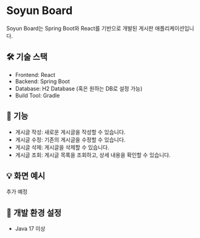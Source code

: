 # Soyun Board
Soyun Board는 Spring Boot와 React를 기반으로 개발된 게시판 애플리케이션입니다. 
     
## 🛠 기술 스택 
* Frontend: React  
* Backend: Spring Boot
* Database: H2 Database (혹은 원하는 DB로 설정 가능) 
* Build Tool: Gradle
    
## 🚀 기능
* 게시글 작성: 새로운 게시글을 작성할 수 있습니다.
* 게시글 수정: 기존의 게시글을 수정할 수 있습니다. 
* 게시글 삭제: 게시글을 삭제할 수 있습니다.
* 게시글 조회: 게시글 목록을 조회하고, 상세 내용을 확인할 수 있습니다.
  
## 💡 화면 예시
추가 예정

## 🔧 개발 환경 설정
* Java 17 이상
 